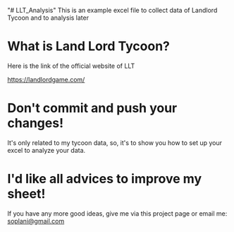 "# LLT_Analysis" 
This  is an example excel file to collect data of Landlord Tycoon and to analysis later

# What is Land Lord Tycoon?

Here is the link of the official website of LLT

https://landlordgame.com/

# Don't commit and push your changes!

It's only related to my tycoon data, so, it's to show you how to set up your excel to analyze your data.

# I'd like all advices to improve my sheet!

If you have any more good ideas, give me via this project page or email me: soplani@gmail.com



